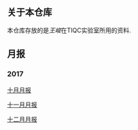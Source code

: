## 关于本仓库
本仓库存放的是*王峻*在TIQC实验室所用的资料.

## 月报
### 2017
[十月月报](http://www.iontrap.net/Jun_Wang/Oct2017/)

[十一月月报](http://www.iontrap.net/Jun_Wang/Nov2017/)

[十二月月报](http://www.iontrap.net/Jun_Wang/Dec2017/)